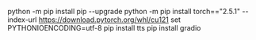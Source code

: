 python -m pip install pip --upgrade
python -m pip install torch=="2.5.1" --index-url https://download.pytorch.org/whl/cu121
set PYTHONIOENCODING=utf-8 
pip install tts
pip install gradio
